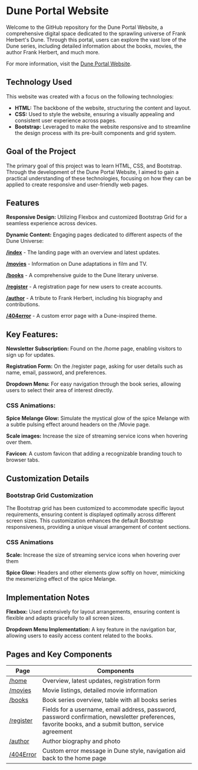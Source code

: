 # Dune Portal Website

Welcome to the GitHub repository for the Dune Portal Website, a comprehensive digital space dedicated to the sprawling universe of Frank Herbert's Dune. Through this portal, users can explore the vast lore of the Dune series, including detailed information about the books, movies, the author Frank Herbert, and much more.

For more information, visit the [Dune Portal Website](https://katterina71.github.io/Dune-Website/).

## Technology Used

This website was created with a focus on the following technologies:

- **HTML:** The backbone of the website, structuring the content and layout.
- **CSS:** Used to style the website, ensuring a visually appealing and consistent user experience across pages.
- **Bootstrap:** Leveraged to make the website responsive and to streamline the design process with its pre-built components and grid system.

## Goal of the Project

The primary goal of this project was to learn HTML, CSS, and Bootstrap. Through the development of the Dune Portal Website, I aimed to gain a practical understanding of these technologies, focusing on how they can be applied to create responsive and user-friendly web pages.


## Features

**Responsive Design:** Utilizing Flexbox and customized Bootstrap Grid for a seamless experience across devices.

**Dynamic Content:** Engaging pages dedicated to different aspects of the Dune Universe: 

[**/index**](https://duneportalweb.x10.mx/index.html) - The landing page with an overview and latest updates.

[**/movies**](https://duneportalweb.x10.mx/pages/Movie.html) - Information on Dune adaptations in film and TV.

[**/books**](https://duneportalweb.x10.mx/pages/Books.html) - A comprehensive guide to the Dune literary universe.

[**/register**](https://duneportalweb.x10.mx/pages/Register.html) - A registration page for new users to create accounts.

[**/author**](https://duneportalweb.x10.mx/pages/Author.html) - A tribute to Frank Herbert, including his biography and 
contributions.

[**/404error**](https://duneportalweb.x10.mx/pages/404.html) - A custom error page with a Dune-inspired theme.


## Key Features: ##

**Newsletter Subscription:** Found on the /home page, enabling visitors to sign up for updates.

**Registration Form:** On the /register page, asking for user details such as name, email, password, and preferences.

**Dropdown Menu:** For easy navigation through the book series, allowing users to select their area of interest directly.

### CSS Animations: ###

**Spice Melange Glow:** Simulate the mystical glow of the spice Melange with a subtle pulsing effect around headers on the /Movie page. 

**Scale images:** Increase the size of streaming service icons when hovering over them.

**Favicon**: A custom favicon that adding a recognizable branding touch to browser tabs.


## Customization Details
### Bootstrap Grid Customization
The Bootstrap grid has been customized to accommodate specific layout requirements, ensuring content is displayed optimally across different screen sizes. This customization enhances the default Bootstrap responsiveness, providing a unique visual arrangement of content sections.

### CSS Animations
**Scale:** Increase the size of streaming service icons when hovering over them

**Spice Glow:** Headers and other elements glow softly on hover, mimicking the mesmerizing effect of the spice Melange.

## Implementation Notes

**Flexbox:** Used extensively for layout arrangements, ensuring content is flexible and adapts gracefully to all screen sizes.

**Dropdown Menu Implementation:** A key feature in the navigation bar, allowing users to easily access content related to the books.

## Pages and Key Components

| Page | Components|
|----------|----------|
| [/home](https://duneportalweb.x10.mx/index.html)| Overview, latest updates, registration form |
| [/movies](https://duneportalweb.x10.mx/pages/Movie.html) | Movie listings, detailed movie information | 
| [/books](https://duneportalweb.x10.mx/pages/Books.html)| 	Book series overview, table with all books series| 
| [/register](https://duneportalweb.x10.mx/pages/Register.html) | 	Fields for a username, email address, password, password confirmation, newsletter preferences, favorite books, and a submit button, service agreement | 
| [/author](https://duneportalweb.x10.mx/pages/Author.html) |	Author biography and photo|
| [/404Error](https://duneportalweb.x10.mx/pages/404.html)	| Custom error message in Dune style, navigation aid back to the home page |
